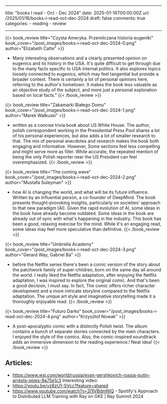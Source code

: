 
---
title: "books I read - Oct - Dec 2024"
date: 2025-01-16T00:00:00Z
url: /2025/01/16/books-i-read-oct-dec-2024
draft: false
comments: true
categories:
    - reading
    - review

---

{{< book_review title="Czysta Ameryka. Przemilczana historia eugeniki" book_cover="/post_images/books-i-read-oct-dec-2024-0.png" author="Elizabeth Catte"  >}}
- Many interesting observations and a clearly presented opinion on eugenics and its history in the USA. It's quite difficult to get through due to the many facts specific to USA internal politics. It also explores topics loosely connected to eugenics, which may feel tangential but provide a broader context. There is certainly a lot of personal opinions here, referring to the author's hometown. It makes the book less valuable as an objective study of the subject, and more just a personal exploration based on local facts."
{{< /book_review >}}

{{< book_review title="Zakamarki Białego Domu" book_cover="/post_images/books-i-read-oct-dec-2024-1.png" author="Marek Wałkuski"  >}}
- written as a concise trivia book about US White House. The author, polish correspondent working in the Presidential Press Pool shares a lot of his personal experiences, but also adds a lot of smaller research to that. The mix of personal anecdotes and research makes the book both engaging and informative. However, Some sections feel less compelling and might serve more as filler. While accurate, the repeated mention of being the only Polish reporter near the US President can feel overemphasized.
{{< /book_review >}}

{{< book_review title="The coming wave" book_cover="/post_images/books-i-read-oct-dec-2024-2.png" author="Mustafa Suleyman"  >}}
- how AI is changing the world, and what will be its future influence. Written by an influential person, a co-founder of DeepMind. The book presents thought-provoking insights, particularly on societies' approach to that new paradigm (AI). Given the rapid evolution of AI, some ideas in the book have already become outdated. Some ideas in the book are already out of sync with what's happening in the industry. This book has been a good, relaxing exercise for the mind. While it's an engaging read, some ideas may feel more speculative than definitive.
{{< /book_review >}}

{{< book_review title="Umbrella Academy" book_cover="/post_images/books-i-read-oct-dec-2024-3.png" author="Gerard Way, 	Gabriel Bá"  >}}
- before the Netflix series there's been a comic version of the story about the patchwork family of super-children, born on the same day all around the world. I really liked the Netflix adaptation, after enjoying the Netflix adaptation, I was inspired to explore the original comic. And that's been a good decision, I must say. In fact, The comic offers richer character development and a more intricate storyline compared to the Netflix adaptation. The unique art style and imaginative storytelling made it a thoroughly enjoyable read.
{{< /book_review >}}

{{< book_review title="Futuro Darko" book_cover="/post_images/books-i-read-oct-dec-2024-4.png" author="Krzysztof Nowak"  >}}
- A post-apocalyptic comic with a distinctly Polish twist. The album contains a bunch of separate stories connected by the main characters. I enjoyed the style of the comics. Also, the comic-inspired soundtrack adds an immersive dimension to the reading experience.! Neat idea!
{{< /book_review >}}

## Articles:
* https://www.wsj.com/world/russia/evan-gershkovich-russia-putin-arrests-spies-9a75e1c3
Interesting video:
* https://youtu.be/vz8zU1-SVcc?feature=shared
* https://www.youtube.com/watch?v=2l1lVBdmNIQ - Spotify's Approach to Distributed LLM Training with Ray on GKE | Ray Summit 2024
